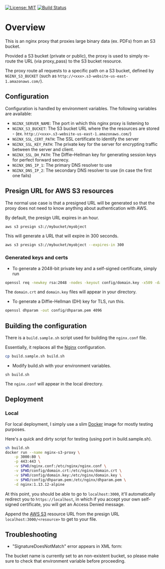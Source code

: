 [![License: MIT](https://img.shields.io/badge/License-MIT-yellow.svg)](https://opensource.org/licenses/MIT) [![Build Status](https://circleci.com/gh/fartbagxp/s3-proxy.svg?style=svg)](https://circleci.com/gh/fartbagxp/s3-proxy)

# Overview

This is an nginx proxy that proxies large binary data (ex. PDFs) from an S3 bucket.

Provided a S3 bucket (private or public), the proxy is used to simply re-route the URL (via proxy_pass) to the S3 bucket resource.

The proxy route all requests to a specific path on a S3 bucket, defined by `NGINX_S3_BUCKET` (such as `http://<xxx>.s3-website-us-east-1.amazonaws.com/`).

## Configuration

Configuration is handled by environment variables. The following variables are available:

* `NGINX_SERVER_NAME`: The port in which this nginx proxy is listening to
* `NGINX_S3_BUCKET`: The S3 bucket URL where the the resources are stored - (ex. `http://<xxx>.s3-website-us-east-1.amazonaws.com/`)
* `NGINX_SSL_CERT_PATH`: The SSL certificate to identify the server
* `NGINX_SSL_KEY_PATH`: The private key for the server for encrypting traffic between the server and client.
* `NGINX_SSL_DH_PATH`: The Diffie–Hellman key for generating session keys for perfect forward secrecy. 
* `NGINX_DNS_IP_1`: The primary DNS resolver to use
* `NGINX_DNS_IP_2`: The secondary DNS resolver to use (in case the first one fails)

## Presign URL for AWS S3 resources

The normal use case is that a presigned URL will be generated so that the proxy does not need to know anything about authentication with AWS.

By default, the presign URL expires in an hour.

```sh
aws s3 presign s3://mybucket/myobject
```

This will generate a URL that will expire in 300 seconds.

```sh
aws s3 presign s3://mybucket/myobject --expires-in 300
```

### Generated keys and certs

* To generate a 2048-bit private key and a self-signed certificate, simply run

```sh
openssl req -newkey rsa:2048 -nodes -keyout config/domain.key -x509 -days 365 -out config/domain.crt
```

The `domain.crt` and `domain.key` files will appear in your directory.

* To generate a Diffie-Hellman (DH) key for TLS, run this.

```sh
openssl dhparam -out config/dhparam.pem 4096
```

## Building the configuration

There is a `build.sample.sh` script used for building the `nginx.conf` file.

Essentially, it replaces all the [Nginx](https://www.nginx.com/) configuration.

```sh
cp build.sample.sh build.sh
```

* Modify build.sh with your environment variables.

```
sh build.sh
```

The `nginx.conf` will appear in the local directory.

## Deployment

### Local

For local deployment, I simply use a slim [Docker](https://www.docker.com/) image for mostly testing purposes.

Here's a quick and dirty script for testing (using port in build.sample.sh).

```sh
sh build.sh
docker run --name nginx-s3-proxy \
    -p 3000:80 \
    -p 443:443 \
    -v $PWD/nginx.conf:/etc/nginx/nginx.conf \
    -v $PWD/config/domain.crt:/etc/nginx/domain.crt \
    -v $PWD/config/domain.key:/etc/nginx/domain.key \
    -v $PWD/config/dhparam.pem:/etc/nginx/dhparam.pem \
    -d nginx:1.13.12-alpine
```

At this point, you should be able to go to `localhost:3000`, it'll automatically redirect you to `https://localhost`, in which if you accept your own self-signed certificate, you will get an Access Denied message.

Append the [AWS S3](https://docs.aws.amazon.com/cli/latest/reference/s3/presign.html) resource URL from the presign URL `localhost:3000/<resource>` to get to your file.

## Troubleshooting

* "SignatureDoesNotMatch" error appears in XML form:

The bucket name is currently set to an non-existent bucket, so please make sure to check that environment variable before proceeding.